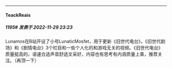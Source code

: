 

*****

####  TeackReais  
##### 1195#       发表于 2022-11-29 23:23

Lunamos在B站开设了小号LunaticMosfet，用于更新《旧世代电台》，《旧世代剧场》和《剧情电台》3个栏目和一些个人化的和游戏无关的视频。《旧世代电台》质量挺高的，语速合适声音舒适文采好，内容也有思考有内涵质量上乘，推荐关注。（再顶一下）

